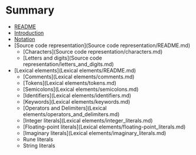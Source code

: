 # Summary

* [README](README.md)
* [Introduction](introduction.md)
* [Notation](notation.md)
* [Source code representation](Source code representation/README.md)
   * [Characters](Source code representation/characters.md)
   * [Letters and digits](Source code representation/letters_and_digits.md)
* [Lexical elements](Lexical elements/README.md)
   * [Comments](Lexical elements/comments.md)
   * [Tokens](Lexical elements/tokens.md)
   * [Semicolons](Lexical elements/semicolons.md)
   * [Identifiers](Lexical elements/identifiers.md)
   * [Keywords](Lexical elements/keywords.md)
   * [Operators and Delimiters](Lexical elements/operators_and_delimiters.md)
   * [Integer literals](Lexical elements/integer_literals.md)
   * [Floating-point literals](Lexical elements/floating-point_literals.md)
   * [Imaginary literals](Lexical elements/imaginary_literals.md)
   * Rune literals
   * String literals

